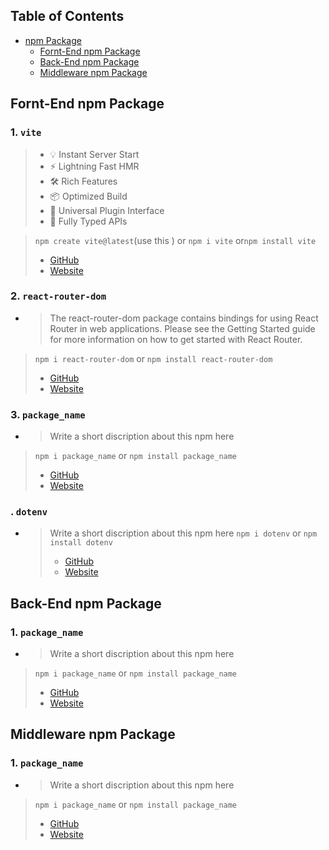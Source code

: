 ## Table of Contents

- [npm Package](https://www.npmjs.com/)
  - [Fornt-End npm Package](#fornt-end-npm-package)
  - [Back-End npm Package](#back-end-npm-package)
  - [Middleware npm Package](#middleware-npm-package)

## Fornt-End npm Package

### 1. `vite`

> - 💡 Instant Server Start
> - ⚡️ Lightning Fast HMR
> - 🛠️ Rich Features
> - 📦 Optimized Build
> - 🔩 Universal Plugin Interface
> - 🔑 Fully Typed APIs

> `npm create vite@latest`(use this ) or `npm i vite` or`npm install vite`
>
> - [GitHub](https://github.com/vitejs/vite)
> - [Website](https://vitejs.dev/guide/)

### 2. `react-router-dom`

- > The react-router-dom package contains bindings for using React Router in web applications. Please see the Getting Started guide for more information on how to get started with React Router.

> `npm i react-router-dom` or `npm install react-router-dom`
>
> - [GitHub](https://github.com/remix-run/react-router)
> - [Website](https://reactrouter.com/en/main)

### 3. `package_name`

- > Write a short discription about this npm here

> `npm i package_name` or `npm install package_name`
>
> - [GitHub](https://github.com/motdotla/dotenv)
> - [Website](https://www.dotenv.org/)

### . `dotenv`

- > Write a short discription about this npm here
  > `npm i dotenv` or `npm install dotenv`
  >
  > - [GitHub](https://github.com/motdotla/dotenv)
  > - [Website](https://www.dotenv.org/)

## Back-End npm Package

### 1. `package_name`

- > Write a short discription about this npm here

> `npm i package_name` or `npm install package_name`
>
> - [GitHub](https://github.com/motdotla/dotenv)
> - [Website](https://www.dotenv.org/)

## Middleware npm Package

### 1. `package_name`

- > Write a short discription about this npm here

> `npm i package_name` or `npm install package_name`
>
> - [GitHub](https://github.com/motdotla/dotenv)
> - [Website](https://www.dotenv.org/)
